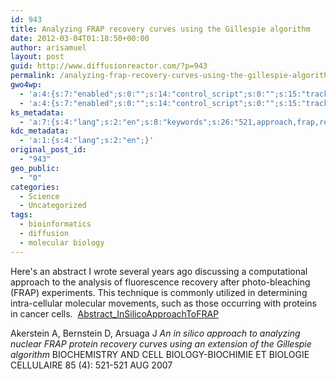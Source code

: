 ```yaml
---
id: 943
title: Analyzing FRAP recovery curves using the Gillespie algorithm
date: 2012-03-04T01:18:50+00:00
author: arisamuel
layout: post
guid: http://www.diffusionreactor.com/?p=943
permalink: /analyzing-frap-recovery-curves-using-the-gillespie-algorithm/
gwo4wp:
  - 'a:4:{s:7:"enabled";s:0:"";s:14:"control_script";s:0:"";s:15:"tracking_script";s:0:"";s:17:"conversion_script";s:0:"";}'
  - 'a:4:{s:7:"enabled";s:0:"";s:14:"control_script";s:0:"";s:15:"tracking_script";s:0:"";s:17:"conversion_script";s:0:"";}'
ks_metadata:
  - 'a:7:{s:4:"lang";s:2:"en";s:8:"keywords";s:26:"521,approach,frap,recovery";s:19:"keywords_autoupdate";s:1:"1";s:11:"description";s:0:"";s:22:"description_autoupdate";s:1:"1";s:5:"title";s:60:"Analyzing FRAP recovery curves using the Gillespie algorithm";s:6:"robots";s:12:"index,follow";}'
kdc_metadata:
  - 'a:1:{s:4:"lang";s:2:"en";}'
original_post_id:
  - "943"
geo_public:
  - "0"
categories:
  - Science
  - Uncategorized
tags:
  - bioinformatics
  - diffusion
  - molecular biology
---
```

Here's an abstract I wrote several years ago discussing a computational approach to the analysis of fluorescence recovery after photo-bleaching (FRAP) experiments. This technique is commonly utilized in determining intra-cellular molecular movements, such as those occurring with proteins in cancer cells. &nbsp;<a href="http://www.samuelakerstein.com/wp-content/uploads/2012/03/abstract_insilicoapproachtofrap.pdf">Abstract_InSilicoApproachToFRAP</a>

Akerstein A, Bernstein D, Arsuaga J
<em>An in silico approach to analyzing nuclear FRAP protein recovery curves</em>
<em> using an extension of the Gillespie algorithm</em>
BIOCHEMISTRY AND CELL BIOLOGY-BIOCHIMIE ET BIOLOGIE CELLULAIRE 85 (4): 521-521 AUG 2007